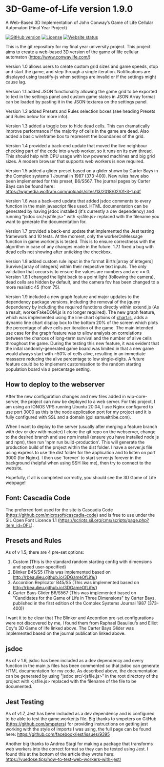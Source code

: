 # 3D-Game-of-Life version 1.9.0

A Web-Based 3D Implementation of John Conway’s Game of Life Cellular Automaton (Final Year Project)

[![GitHub version](https://img.shields.io/github/v/release/SamuelTribeUK/3D-Game-of-Life.svg)](https://github.com/SamuelTribeUK/3D-Game-of-Life/releases/latest)
[![License](https://img.shields.io/github/license/SamuelTribeUK/3D-Game-of-Life.svg)](LICENSE)
[![Website status](https://img.shields.io/website?down_color=red&down_message=offline&up_color=green&up_message=online&url=https%3A%2F%2Fgol.samueltribe.com)](https://gol.samueltribe.com/)

This is the git repository for my final year university project. This project aims to create a web-based 3D version of the game of life cellular automaton (https://www.conwaylife.com/)

Version 1.0 allows users to create custom grid sizes and game speeds, stop and start the game, and step through a single iteration. Notifications are displayed using toastify-js when settings are invalid or if the settings might cause lag.

Version 1.1 added JSON functionality allowing the game grid to be exported to text in the settings panel and custom game states in JSON Array format can be loaded by pasting it in the JSON textarea on the settings panel.

Version 1.2 added Presets and Rules selection boxes (see heading Presets and Rules below for more info).

Version 1.3 added a toggle box to hide dead cells. This can dramatically improve performance if the majority of cells in the game are dead. Also added a basic wireframe box to represent the boundaries of the grid.

Version 1.4 provided a back-end update that moved the live neighbour checking part of the code into a web worker, so it runs on its own thread. This should help with CPU usage with low powered machines and big grid sizes. A modern browser that supports web workers is now required.

Version 1.5 added a glider preset based on a glider shown by Carter Bays in the Complex systems 1 Journal in 1987 (373-400). New rules have also been implemented for this preset, B6/S567. The journal pages by Carter Bays can be found here: https://wpmedia.wolfram.com/uploads/sites/13/2018/02/01-3-1.pdf

Version 1.6 was a back-end update that added jsdoc comments to every function in the main javascript files used. HTML documentation can be generated by having jsdoc installed (it's currently a dev dependency) and running "jsdoc src/<jsfile.js>" with <jsfile.js> replaced with the filename you want to generate the documentation for.

Version 1.7 provided a back-end update that implemented the Jest testing framework and 10 tests. At the moment, only the workerOnMessage function in game.worker.js is tested. This is to ensure correctness with the algorithm in case of any changes made in the future. 1.7.1 fixed a bug with dead cells not showing after unticking the checkbox.

Version 1.8 added custom rule input in the format Birth:[array of integers] Survive:[array of integers] within their respective text inputs. The only validation that occurs is to ensure the values are numbers and are >= 0. Version 1.8.1 changed the light back to a point light (following the camera), dead cells are hidden by default, and the camera fov has been changed to a more realistic 45 (from 75).

Version 1.9 included a new graph feature and major updates to the dependency package versions, including the removal of the jquery dependency by including the required functions directly within extend.js (As a result, workerFakeDOM.js is no longer required). The new graph feature, which was implemented using the line chart options of [chart.js](https://www.chartjs.org/), adds a dynamic line chart display box to the bottom 20% of the screen which plots the percentage of alive cells per iteration of the game. The main intended use case for the graph feature was to allow analysis on correlations between the chances of long-term survival and the number of alive cells throughout the game. During the testing this new feature, it was evident that the inital randomly-generated game board was limited in that a new game would always start with ~50% of cells alive, resulting in an immediate massacre reducing the alive percentage to low single-digits. A future feature could be to implement customisation to the random starting population board via a percentage setting.

## How to deploy to the webserver

After the new configuration changes and new files added in wip-core-server, the project can now be deployed to a web server. For this project, I am using an IONOS VPS running Ubuntu 20.04, I use Nginx configured to use port 3000 as this is the node application port for my project and it is fully configured with SSL and a domain (gol.samueltribe.com).

When I want to deploy to the server (usually after merging a feature branch with dev or dev with master) I clone the git repo on the webserver, change to the desired branch and use npm install (ensure you have installed node js and npm), then run 'npm run build-production'. This will generate the production build of the project within the dist folder. I have a server.js file using express to use the dist folder for the application and to listen on port 3000 (for Nginx). I then use 'forever' to start server.js forever in the background (helpful when using SSH like me), then try to connect to the website.

Hopefully, if all is completed correctly, you should see the 3D Game of Life webpage!

## Font: Cascadia Code

The preferred font used for the site is Cascadia Code (https://github.com/microsoft/cascadia-code) and is free to use under the SIL Open Font Licence 1.1 (https://scripts.sil.org/cms/scripts/page.php?item_id=OFL).

## Presets and Rules

As of v 1.5, there are 4 pre-set options:

1. Custom (This is the standard random starting config with dimensions and speed user-specified)
2. Blinker B45/S5 (This was implemented based on http://rbeaulieu.github.io/3DGameOfLife/)
3. Accordion Replicator B45/S5 (This was implemented based on http://rbeaulieu.github.io/3DGameOfLife/)
4. Carter Bays Glider B6/S567 (This was implemented based on "Candidates for the Game of Life in Three Dimensions" by Carter Bays, published in the first edition of the Complex Systems Journal 1987 (373-400))

I want it to be clear that The Blinker and Accordion pre-set configurations were not discovered by me, I found them from Raphael Beaulieu's and Elliot Coy's 3D Game of life linked above. The Carter Bays Glider was implemented based on the journal publication linked above.

## jsdoc

As of v 1.6, jsdoc has been included as a dev dependency and every function in the main js files has been commented so that jsdoc can generate HTML documentation for my code. As described above, the documentation can be generated by using "jsdoc src/<jsfile.js>" in the root directory of the project with <jsfile.js> replaced with the filename of the file to be documented.

## Jest Testing

As of v1.7, Jest has been included as a dev dependency and is configured to be able to test the game.worker.js file. Big thanks to smpeters on GitHub (https://github.com/smpeters) for providing instructions on getting jest working with the style of imports I was using, the full page can be found here: https://github.com/facebook/jest/issues/9395

Another big thanks to Andrea Stagi for making a package that transforms web workers into the correct format so they can be tested using Jest. I found this at the bottom of the article they wrote here: https://vuedose.tips/how-to-test-web-workers-with-jest/
